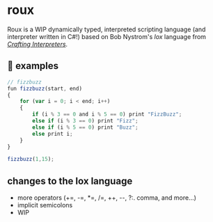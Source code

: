 # roux
Roux is a WIP dynamically typed, interpreted scripting language (and interpreter written in C#!) based on Bob Nystrom's *lox* language from [*Crafting Interpreters*](https://craftinginterpreters.com/).

## 📝 examples
```javascript
// fizzbuzz
fun fizzbuzz(start, end)
{
    for (var i = 0; i < end; i++)
    {
        if (i % 3 == 0 and i % 5 == 0) print "FizzBuzz";
        else if (i % 3 == 0) print "Fizz";
        else if (i % 5 == 0) print "Buzz";
        else print i;
    }
}

fizzbuzz(1,15);
```

## changes to the lox language
- more operators (+=, -=, *=, /=, ++, --, ?:. comma, and more...)
- implicit semicolons
- WIP

